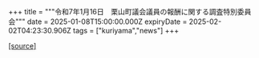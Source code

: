 +++
title = """令和7年1月16日　栗山町議会議員の報酬に関する調査特別委員会"""
date = 2025-01-08T15:00:00.000Z
expiryDate = 2025-02-02T04:23:30.906Z
tags = ["kuriyama","news"]
+++


[[source]](https://www.town.kuriyama.hokkaido.jp/site/gikai/29931.html)
